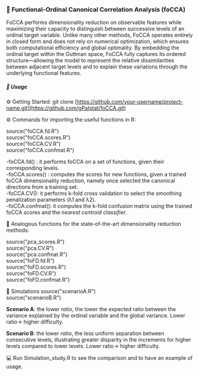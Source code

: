 ### 🚀 Functional-Ordinal Canonical Correlation Analysis (foCCA)
FoCCA performs dimensionality reduction on observable features while maximizing their capacity to distinguish between successive levels of an ordinal target variable. Unlike many other methods, FoCCA operates entirely in closed form and does not rely on numerical optimization, which ensures both computational efficiency and global optimality. By embedding the ordinal target within the Guttman space, FoCCA fully captures its ordered structure—allowing the model to represent the relative dissimilarities between adjacent target levels and to explain these variations through the underlying functional features.

##### 🧪 Usage
⚙️ Getting Started: git clone [https://github.com/your-username/project-name.git](https://github.com/gPatstat/foCCA.git)

⚙️ Commands for importing the useful functions in R:

source("foCCA.fd.R") <br>
source("foCCA.scores.R") <br>
source("foCCA.CV.R") <br>
source("foCCA.confmat.R")<br>

-foCCA.fd() : it performs foCCA on a set of functions, given their corresponding levels.<br>
-foCCA.scores() : computes the scores for new functions, given a trained foCCA dimensionality reduction, namely once selected the canonical directions from a training set.<br>
-foCCA.CV(): it performs k-fold cross validation to select the smoothing penalization parameters (λ1 and λ2).<br>
-foCCA.confmat(): it computes the k-fold confusion matrix using the trained foCCA scores and the _nearest centroid classifier_.<br>

📖 Analogous functions for the state-of-the-art dimensionality reduction methods:

source("pca_scores.R")<br>
source("pca.CV.R")<br>
source("pca.confmat.R")<br>
source("foFD.fd.R")<br>
source("foFD.scores.R")<br>
source("foFD.CV.R")<br>
source("foFD.confmat.R")<br>

🔬 Simulations
source("scenarioA.R")<br>
source("scenarioB.R")<br>

**Scenario A**: the lower $ratio$, the lower the expected ratio between the variance explained by the ordinal variable and the global variance. Lower ratio-> higher difficulty.

**Scenario B**: the lower $ratio$, the less uniform separation between consecutive levels, illustrating greater disparity in the increments for higher levels compared to lower levels. Lower ratio-> higher difficulty.

💻 Run Simulation_study.R to see the comparison and to have an example of usage.


